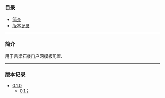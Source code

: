 ### 目录

* [简介](#abstract)
* [版本记录](#version)

---

### <a name="abstract">简介</a>

用于吕梁石楼门户网模板配置.

---

### <a name="version">版本记录</a>

* [0.1.0](./Docs/Version/0.1.0.md "0.1.0")
    * [0.1.2](./Docs/Version/0.1.1.md "0.1.2")